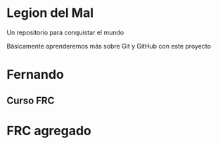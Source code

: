 # Legion del Mal
Un repositorio para conquistar el mundo

Básicamente aprenderemos más sobre Git y GitHub con este proyecto


# Fernando


## Curso FRC

# FRC agregado